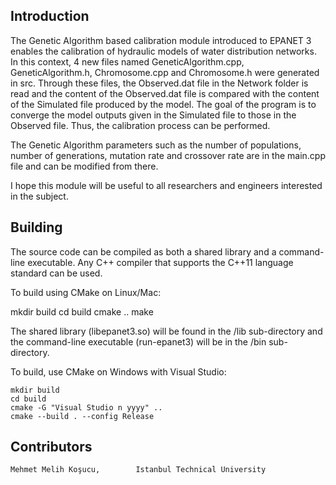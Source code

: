 ## Introduction

The Genetic Algorithm based calibration module introduced to EPANET 3 enables the calibration of hydraulic models of water distribution networks. In this context, 4 new files named GeneticAlgorithm.cpp, GeneticAlgorithm.h, Chromosome.cpp and Chromosome.h were generated in src. Through these files, the Observed.dat file in the Network folder is read and the content of the Observed.dat file is compared with the content of the Simulated file produced by the model. The goal of the program is to converge the model outputs given in the Simulated file to those in the Observed file. Thus, the calibration process can be performed. 

The Genetic Algorithm parameters such as the number of populations, number of generations, mutation rate and crossover rate are in the main.cpp file and can be modified from there.

I hope this module will be useful to all researchers and engineers interested in the subject.

## Building

The source code can be compiled as both a shared library and a command-line executable. Any C++ compiler that supports the C++11 language standard can be used.

To build using CMake on Linux/Mac:

mkdir build
cd build
cmake .. 
make

The shared library (libepanet3.so) will be found in the /lib sub-directory and the command-line executable (run-epanet3) will be in the /bin sub-directory.

To build, use CMake on Windows with Visual Studio:
```
mkdir build
cd build
cmake -G "Visual Studio n yyyy" ..
cmake --build . --config Release
```
## Contributors
```
Mehmet Melih Koşucu,		Istanbul Technical University

